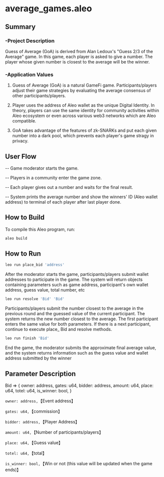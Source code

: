 # average_games.aleo


## Summary

### -Project Description
Guess of Average (GoA) is derived from Alan Ledoux's "Guess 2/3 of the Average" game. In this game, each player is asked to give a number. The player whose given number is closest to the average will be the winner. 


### -Application Values
1. Guess of Average (GoA) is a natural GameFi game.  Participants/players adjust  their game strategies by evaluating the average consensus of other participants/players.

2. Player uses the address of Aleo wallet as the unique Digital Identity. In theory, players can use the same identity for community activities within Aleo ecosystem or even across various web3 networks which are Aleo compatible.

3. GoA takes advantage of the features of zk-SNARKs and put each given number into a dark pool, which prevents each player's game stragy in privacy.


## User Flow
-- Game moderator starts the game.

-- Players in a community enter the game zone.

-- Each player gives out a number and waits for the final result.

-- System prints the average number and show the winners' ID (Aleo wallet address) to terminal of each player after last player done.


## How to Build

To compile this Aleo program, run:
```bash
aleo build
```

## How to Run
```bash
leo run place_bid 'address'
```
After the moderator starts the game, participants/players submit wallet addresses to participate in the game. The system will return objects containing parameters such as game address, participant's own wallet address, guess value, total number, etc


```bash
leo run resolve 'Bid' 'Bid'
```
Participants/players submit the number closest to the average in the previous round and the guessed value of the current participant. The system returns the new number closest to the average. The first participant enters the same value for both parameters. If there is a next participant, continue to execute place_ Bid and resolve methods.

```bash
leo run finish 'Bid'
```
End the game, the moderator submits the approximate final average value, and the system returns information such as the guess value and wallet address submitted by the winner

## Parameter Description

Bid =>   {
	owner: address,
	gates: u64,
	bidder: address,
	amount: u64,
	place: u64,
	totel: u64,
	is_winner: bool,
}


`owner: address,`【Event address】

`gates: u64,`【commission】

`bidder: address,`【Player Address】

`amount: u64,`【Number of participants/players】

`place: u64,`【Guess value】

`totel: u64,`【total】

`is_winner: bool,`【Win or not (this value will be updated when the game ends)】

